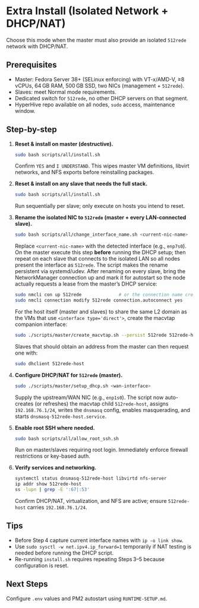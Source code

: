 # Extra Install (Isolated Network + DHCP/NAT)
Choose this mode when the master must also provide an isolated `512rede` network with DHCP/NAT.

## Prerequisites
- Master: Fedora Server 38+ (SELinux enforcing) with VT-x/AMD-V, ≥8 vCPUs, 64 GB RAM, 500 GB SSD, two NICs (management + `512rede`).
- Slaves: meet Normal mode requirements.
- Dedicated switch for `512rede`, no other DHCP servers on that segment.
- HyperHive repo available on all nodes, `sudo` access, maintenance window.

## Step-by-step
1. **Reset & install on master (destructive).**
   ```bash
   sudo bash scripts/all/install.sh
   ```
   Confirm `YES` and `I UNDERSTAND`. This wipes master VM definitions, libvirt networks, and NFS exports before reinstalling packages.

2. **Reset & install on any slave that needs the full stack.**
   ```bash
   sudo bash scripts/all/install.sh
   ```
   Run sequentially per slave; only execute on hosts you intend to reset.

3. **Rename the isolated NIC to `512rede` (master + every LAN-connected slave).**
   ```bash
   sudo bash scripts/all/change_interface_name.sh <current-nic-name>
   ```
   Replace `<current-nic-name>` with the detected interface (e.g., `enp7s0`). On the master execute this step **before** running the DHCP setup; then repeat on each slave that connects to the isolated LAN so all nodes present the interface as `512rede`. The script makes the rename persistent via systemd/udev. After renaming on every slave, bring the NetworkManager connection up and mark it for autostart so the node actually requests a lease from the master’s DHCP service:
   ```bash
   sudo nmcli con up 512rede              # or the connection name created by the script
   sudo nmcli connection modify 512rede connection.autoconnect yes
   ```
   For the host itself (master and slaves) to share the same L2 domain as the VMs that use `<interface type='direct'>`, create the macvtap companion interface:
   ```bash
   sudo ./scripts/master/create_macvtap.sh --persist 512rede 512rede-host
   ```
   Slaves that should obtain an address from the master can then request one with:
   ```bash
   sudo dhclient 512rede-host
   ```

4. **Configure DHCP/NAT for `512rede` (master).**
   ```bash
   sudo ./scripts/master/setup_dhcp.sh <wan-interface>
   ```
   Supply the upstream/WAN NIC (e.g., `enp1s0`). The script now auto-creates (or refreshes) the macvtap child `512rede-host`, assigns `192.168.76.1/24`, writes the `dnsmasq` config, enables masquerading, and starts `dnsmasq-512rede-host.service`.

5. **Enable root SSH where needed.**
   ```bash
   sudo bash scripts/all/allow_root_ssh.sh
   ```
   Run on master/slaves requiring root login. Immediately enforce firewall restrictions or key-based auth.

6. **Verify services and networking.**
   ```bash
   systemctl status dnsmasq-512rede-host libvirtd nfs-server
   ip addr show 512rede-host
   ss -lupn | grep -E ':67|:53'
   ```
   Confirm DHCP/NAT, virtualization, and NFS are active; ensure `512rede-host` carries `192.168.76.1/24`.

## Tips
- Before Step 4 capture current interface names with `ip -o link show`.
- Use `sudo sysctl -w net.ipv4.ip_forward=1` temporarily if NAT testing is needed before running the DHCP script.
- Re-running `install.sh` requires repeating Steps 3–5 because configuration is reset.

## Next Steps
Configure `.env` values and PM2 autostart using `RUNTIME-SETUP.md`.
